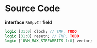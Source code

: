 # Source Code
**interface** `RhGpvIf`
**field**
```systemverilog
logic [31:0] clock; // TMP, TODO
logic [31:0] resetn; // TMP, TODO
logic [`UVM_MAX_STREAMBITS-1:0] vector;
```